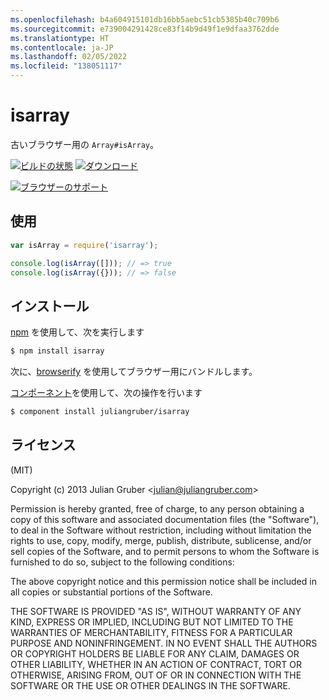 ```yaml
---
ms.openlocfilehash: b4a604915101db16bb5aebc51cb5385b40c709b6
ms.sourcegitcommit: e739004291428ce83f14b9d49f1e9dfaa3762dde
ms.translationtype: HT
ms.contentlocale: ja-JP
ms.lasthandoff: 02/05/2022
ms.locfileid: "138051117"
---
```


# <a name="isarray"></a>isarray

古いブラウザー用の `Array#isArray`。

[![ビルドの状態](https://secure.travis-ci.org/juliangruber/isarray.svg)](http://travis-ci.org/juliangruber/isarray)
[![ダウンロード](https://img.shields.io/npm/dm/isarray.svg)](https://www.npmjs.org/package/isarray)

[![ブラウザーのサポート](https://ci.testling.com/juliangruber/isarray.png)
](https://ci.testling.com/juliangruber/isarray)

## <a name="usage"></a>使用

```js
var isArray = require('isarray');

console.log(isArray([])); // => true
console.log(isArray({})); // => false
```

## <a name="installation"></a>インストール

[npm](http://npmjs.org) を使用して、次を実行します

```bash
$ npm install isarray
```

次に、[browserify](https://github.com/substack/browserify) を使用してブラウザー用にバンドルします。

[コンポーネント](http://component.io)を使用して、次の操作を行います

```bash
$ component install juliangruber/isarray
```

## <a name="license"></a>ライセンス

(MIT)

Copyright (c) 2013 Julian Gruber &lt;julian@juliangruber.com&gt;

Permission is hereby granted, free of charge, to any person obtaining a copy of this software and associated documentation files (the "Software"), to deal in the Software without restriction, including without limitation the rights to use, copy, modify, merge, publish, distribute, sublicense, and/or sell copies of the Software, and to permit persons to whom the Software is furnished to do so, subject to the following conditions:

The above copyright notice and this permission notice shall be included in all copies or substantial portions of the Software.

THE SOFTWARE IS PROVIDED "AS IS", WITHOUT WARRANTY OF ANY KIND, EXPRESS OR IMPLIED, INCLUDING BUT NOT LIMITED TO THE WARRANTIES OF MERCHANTABILITY, FITNESS FOR A PARTICULAR PURPOSE AND NONINFRINGEMENT. IN NO EVENT SHALL THE AUTHORS OR COPYRIGHT HOLDERS BE LIABLE FOR ANY CLAIM, DAMAGES OR OTHER LIABILITY, WHETHER IN AN ACTION OF CONTRACT, TORT OR OTHERWISE, ARISING FROM, OUT OF OR IN CONNECTION WITH THE SOFTWARE OR THE USE OR OTHER DEALINGS IN THE SOFTWARE.
